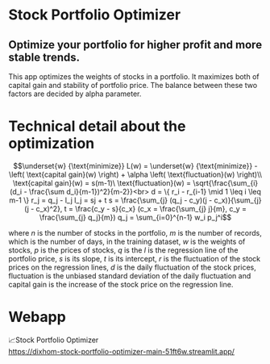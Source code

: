 # Stock Portfolio Optimizer

## Optimize your portfolio for higher profit and more stable trends.

This app optimizes the weights of stocks in a portfolio. It maximizes both of capital gain and stability of portfolio price.
The balance between these two factors are decided by alpha parameter.

# Technical detail about the optimization

```math
\underset{w} {\text{minimize}} L(w) = \underset{w} {\text{minimize}} -\left( \text{capital gain}(w) \right) + \alpha \left( \text{fluctuation}(w)  \right)\\
\text{capital gain}(w) = s(m-1)\
\text{fluctuation}(w) = \sqrt{\frac{\sum_{i}(d_i - \frac{\sum d_i}{m-1})^2}{m-2}}<br>
d = \{ r_i - r_{i-1} \mid 1 \leq i \leq m-1 \}
r_j = q_j - l_j
l_j = sj + t
s = \frac{\sum_{j} (q_j - c_y)(j - c_x)}{\sum_{j} (j - c_x)^2}, t = \frac{c_y - s}{c_x}
(c_x = \frac{\sum_{j} j}{m}, c_y = \frac{\sum_{j} q_j}{m})
q_j = \sum_{i=0}^{n-1} w_i p_j^i
```

where $n$ is the number of stocks in the portfolio, $m$ is the number of records, which is the number of days, in the training dataset, $w$ is the weights of stocks, $p$ is the prices of stocks, $q$ is the $l$ is the regression line of the portfolio price, $s$ is its slope, $t$ is its intercept, $r$ is the fluctuation of the stock prices on the regression lines, $d$ is the daily fluctuation of the stock prices, $\text{fluctuation}$ is the unbiased standard deviation of the daily fluctuation and $\text{capital gain}$ is the increase of the stock price on the regression line.

# Webapp

📈Stock Portfolio Optimizer  
https://dixhom-stock-portfolio-optimizer-main-51ft6w.streamlit.app/
